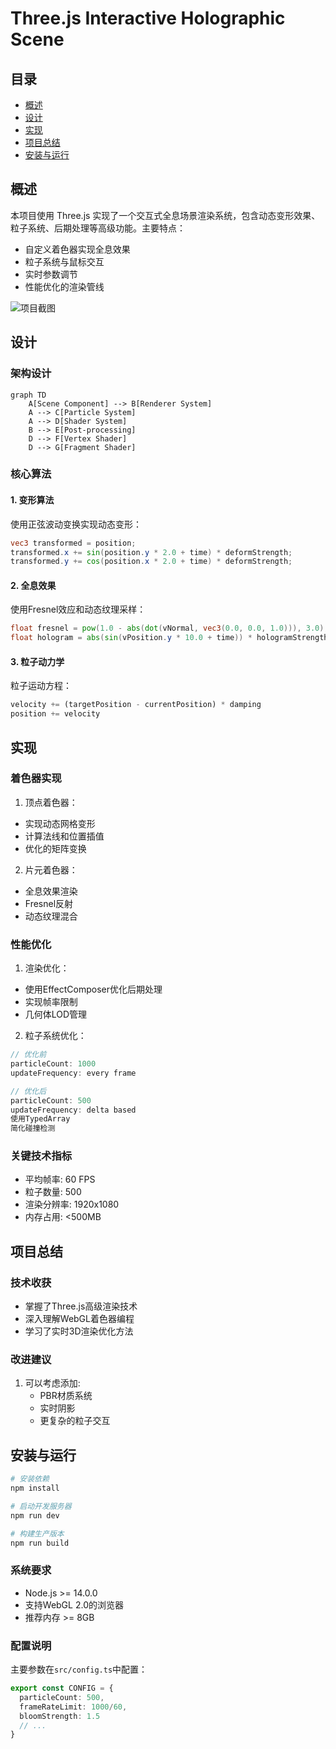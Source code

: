 # Three.js Interactive Holographic Scene

## 目录
- [概述](#概述)
- [设计](#设计)
- [实现](#实现)
- [项目总结](#项目总结)
- [安装与运行](#安装与运行)

## 概述

本项目使用 Three.js 实现了一个交互式全息场景渲染系统，包含动态变形效果、粒子系统、后期处理等高级功能。主要特点：

- 自定义着色器实现全息效果
- 粒子系统与鼠标交互
- 实时参数调节
- 性能优化的渲染管线

![项目截图](codelearn/Code-img/placeholder_for_screenshot.png)

## 设计

### 架构设计
```mermaid
graph TD
    A[Scene Component] --> B[Renderer System]
    A --> C[Particle System]
    A --> D[Shader System]
    B --> E[Post-processing]
    D --> F[Vertex Shader]
    D --> G[Fragment Shader]
```

### 核心算法

#### 1. 变形算法
使用正弦波动变换实现动态变形：
```glsl
vec3 transformed = position;
transformed.x += sin(position.y * 2.0 + time) * deformStrength;
transformed.y += cos(position.x * 2.0 + time) * deformStrength;
```

#### 2. 全息效果
使用Fresnel效应和动态纹理采样：
```glsl
float fresnel = pow(1.0 - abs(dot(vNormal, vec3(0.0, 0.0, 1.0))), 3.0);
float hologram = abs(sin(vPosition.y * 10.0 + time)) * hologramStrength;
```

#### 3. 粒子动力学
粒子运动方程：
```typescript
velocity += (targetPosition - currentPosition) * damping
position += velocity
```

## 实现

### 着色器实现

1. 顶点着色器：
- 实现动态网格变形
- 计算法线和位置插值
- 优化的矩阵变换

2. 片元着色器：
- 全息效果渲染
- Fresnel反射
- 动态纹理混合

### 性能优化

1. 渲染优化：
- 使用EffectComposer优化后期处理
- 实现帧率限制
- 几何体LOD管理

2. 粒子系统优化：
```typescript
// 优化前
particleCount: 1000
updateFrequency: every frame

// 优化后
particleCount: 500
updateFrequency: delta based
使用TypedArray
简化碰撞检测
```

### 关键技术指标

- 平均帧率: 60 FPS
- 粒子数量: 500
- 渲染分辨率: 1920x1080
- 内存占用: <500MB

## 项目总结

### 技术收获
- 掌握了Three.js高级渲染技术
- 深入理解WebGL着色器编程
- 学习了实时3D渲染优化方法

### 改进建议
1. 可以考虑添加:
   - PBR材质系统
   - 实时阴影
   - 更复杂的粒子交互

## 安装与运行

```bash
# 安装依赖
npm install

# 启动开发服务器
npm run dev

# 构建生产版本
npm run build
```

### 系统要求
- Node.js >= 14.0.0
- 支持WebGL 2.0的浏览器
- 推荐内存 >= 8GB

### 配置说明
主要参数在`src/config.ts`中配置：
```typescript
export const CONFIG = {
  particleCount: 500,
  frameRateLimit: 1000/60,
  bloomStrength: 1.5
  // ...
}
```